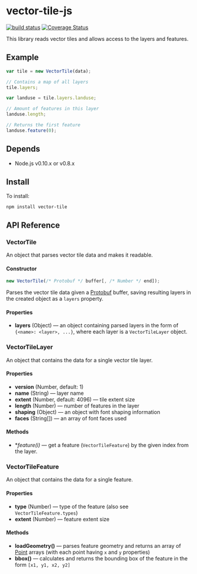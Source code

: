 # vector-tile-js

[![build status](https://secure.travis-ci.org/mapbox/vector-tile-js.png)](http://travis-ci.org/mapbox/vector-tile-js) [![Coverage Status](https://coveralls.io/repos/mapbox/vector-tile-js/badge.png)](https://coveralls.io/r/mapbox/vector-tile-js)

This library reads vector tiles and allows access to the layers and features.

## Example

```js
var tile = new VectorTile(data);

// Contains a map of all layers
tile.layers;

var landuse = tile.layers.landuse;

// Amount of features in this layer
landuse.length;

// Returns the first feature
landuse.feature(0);
```

## Depends

 - Node.js v0.10.x or v0.8.x


## Install

To install:

    npm install vector-tile


## API Reference


### VectorTile

An object that parses vector tile data and makes it readable.

#### Constructor

```js
new VectorTile(/* Protobuf */ buffer[, /* Number */ end]);
```

Parses the vector tile data given a [Protobuf](https://github.com/mapbox/pbf) buffer,
saving resulting layers in the created object as a `layers` property.

#### Properties

- **layers** (Object) &mdash; an object containing parsed layers in the form of `{<name>: <layer>, ...}`,
where each layer is a `VectorTileLayer` object.


### VectorTileLayer

An object that contains the data for a single vector tile layer.

#### Properties

- **version** (Number, default: 1)
- **name** (String) &mdash; layer name
- **extent** (Number, default: 4096) &mdash; tile extent size
- **length** (Number) &mdash; number of features in the layer
- **shaping** (Object) &mdash; an object with font shaping information
- **faces** (String[]) &mdash; an array of font faces used

#### Methods

- **feature(i)* &mdash; get a feature (`VectorTileFeature`) by the given index from the layer.


### VectorTileFeature

An object that contains the data for a single feature.

#### Properties

- **type** (Number) &mdash; type of the feature (also see `VectorTileFeature.types`)
- **extent** (Number) &mdash; feature extent size

#### Methods

- **loadGeometry()** &mdash; parses feature geometry and returns an array of
  [Point](https://github.com/mapbox/point-geometry) arrays (with each point having `x` and `y` properties)
- **bbox()** &mdash; calculates and returns the bounding box of the feature in the form `[x1, y1, x2, y2]`

